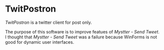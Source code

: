 # TwitPostron

_TwitPostron_ is a twitter client for post only.

The purpose of this software is to improve featues of _Mystter - Send Tweet_.
I thought that _Mystter - Send Tweet_ was a failure because WinForms is not good for dynamic user interfaces.
